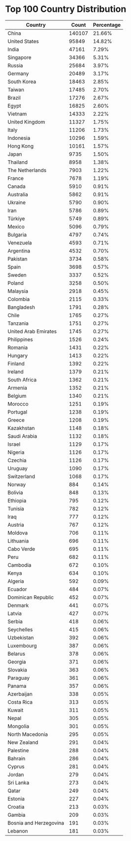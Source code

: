 # Top 100 Country Distribution
| Country | Count | Percentage |
|----|----|----|
| China | 140107 | 21.66% |
| United States | 95849 | 14.82% |
| India | 47161 | 7.29% |
| Singapore | 34366 | 5.31% |
| Russia | 25684 | 3.97% |
| Germany | 20489 | 3.17% |
| South Korea | 18463 | 2.85% |
| Taiwan | 17485 | 2.70% |
| Brazil | 17276 | 2.67% |
| Egypt | 16825 | 2.60% |
| Vietnam | 14333 | 2.22% |
| United Kingdom | 11327 | 1.75% |
| Italy | 11206 | 1.73% |
| Indonesia | 10296 | 1.59% |
| Hong Kong | 10161 | 1.57% |
| Japan | 9735 | 1.50% |
| Thailand | 8958 | 1.38% |
| The Netherlands | 7903 | 1.22% |
| France | 7678 | 1.19% |
| Canada | 5910 | 0.91% |
| Australia | 5862 | 0.91% |
| Ukraine | 5790 | 0.90% |
| Iran | 5786 | 0.89% |
| Türkiye | 5749 | 0.89% |
| Mexico | 5096 | 0.79% |
| Bulgaria | 4797 | 0.74% |
| Venezuela | 4593 | 0.71% |
| Argentina | 4532 | 0.70% |
| Pakistan | 3734 | 0.58% |
| Spain | 3698 | 0.57% |
| Sweden | 3337 | 0.52% |
| Poland | 3258 | 0.50% |
| Malaysia | 2918 | 0.45% |
| Colombia | 2115 | 0.33% |
| Bangladesh | 1791 | 0.28% |
| Chile | 1765 | 0.27% |
| Tanzania | 1751 | 0.27% |
| United Arab Emirates | 1745 | 0.27% |
| Philippines | 1526 | 0.24% |
| Romania | 1431 | 0.22% |
| Hungary | 1413 | 0.22% |
| Finland | 1392 | 0.22% |
| Ireland | 1379 | 0.21% |
| South Africa | 1362 | 0.21% |
| Armenia | 1352 | 0.21% |
| Belgium | 1340 | 0.21% |
| Morocco | 1251 | 0.19% |
| Portugal | 1238 | 0.19% |
| Greece | 1208 | 0.19% |
| Kazakhstan | 1148 | 0.18% |
| Saudi Arabia | 1132 | 0.18% |
| Israel | 1129 | 0.17% |
| Nigeria | 1126 | 0.17% |
| Czechia | 1126 | 0.17% |
| Uruguay | 1090 | 0.17% |
| Switzerland | 1068 | 0.17% |
| Norway | 884 | 0.14% |
| Bolivia | 848 | 0.13% |
| Ethiopia | 795 | 0.12% |
| Tunisia | 782 | 0.12% |
| Iraq | 777 | 0.12% |
| Austria | 767 | 0.12% |
| Moldova | 706 | 0.11% |
| Lithuania | 696 | 0.11% |
| Cabo Verde | 695 | 0.11% |
| Peru | 682 | 0.11% |
| Cambodia | 672 | 0.10% |
| Kenya | 634 | 0.10% |
| Algeria | 592 | 0.09% |
| Ecuador | 484 | 0.07% |
| Dominican Republic | 452 | 0.07% |
| Denmark | 441 | 0.07% |
| Latvia | 427 | 0.07% |
| Serbia | 418 | 0.06% |
| Seychelles | 415 | 0.06% |
| Uzbekistan | 392 | 0.06% |
| Luxembourg | 387 | 0.06% |
| Belarus | 378 | 0.06% |
| Georgia | 371 | 0.06% |
| Slovakia | 363 | 0.06% |
| Paraguay | 361 | 0.06% |
| Panama | 357 | 0.06% |
| Azerbaijan | 338 | 0.05% |
| Costa Rica | 313 | 0.05% |
| Kuwait | 311 | 0.05% |
| Nepal | 305 | 0.05% |
| Mongolia | 301 | 0.05% |
| North Macedonia | 295 | 0.05% |
| New Zealand | 291 | 0.04% |
| Palestine | 288 | 0.04% |
| Bahrain | 286 | 0.04% |
| Cyprus | 281 | 0.04% |
| Jordan | 279 | 0.04% |
| Sri Lanka | 273 | 0.04% |
| Qatar | 249 | 0.04% |
| Estonia | 227 | 0.04% |
| Croatia | 213 | 0.03% |
| Gambia | 209 | 0.03% |
| Bosnia and Herzegovina | 191 | 0.03% |
| Lebanon | 181 | 0.03% |
